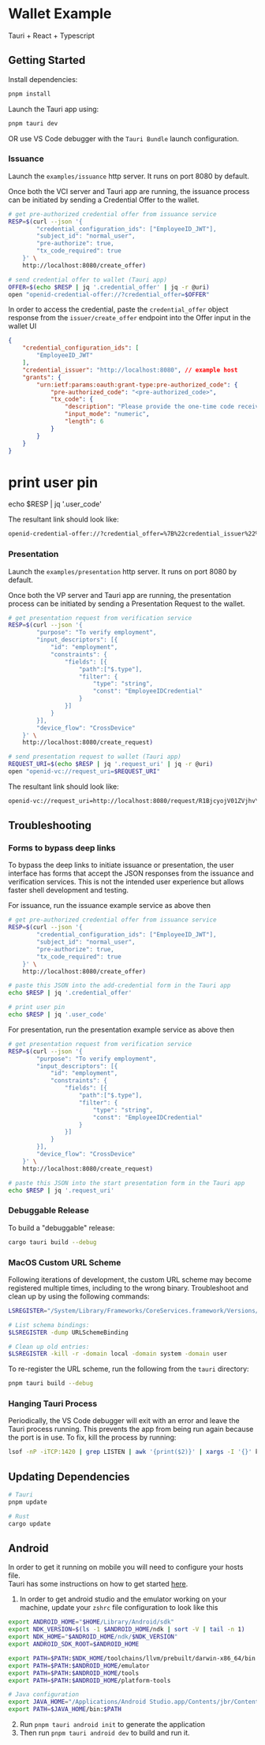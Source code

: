 # Wallet Example

Tauri + React + Typescript

## Getting Started

Install dependencies:

```bash
pnpm install
```

Launch the Tauri app using:

```bash
pnpm tauri dev
```

OR use VS Code debugger with the `Tauri Bundle` launch configuration.

### Issuance

Launch the `examples/issuance` http server. It runs on port 8080 by default.

Once both the VCI server and Tauri app are running, the issuance process can be 
initiated by sending a Credential Offer to the wallet.

```bash
# get pre-authorized credential offer from issuance service
RESP=$(curl --json '{
        "credential_configuration_ids": ["EmployeeID_JWT"],
        "subject_id": "normal_user",
        "pre-authorize": true,
        "tx_code_required": true
    }' \
    http://localhost:8080/create_offer)

# send credential offer to wallet (Tauri app)
OFFER=$(echo $RESP | jq '.credential_offer' | jq -r @uri)
open "openid-credential-offer://?credential_offer=$OFFER"
```

In order to access the credential, paste the `credential_offer` object response from the `issuer/create_offer` endpoint into the Offer input in the wallet UI
```json
{
    "credential_configuration_ids": [
        "EmployeeID_JWT"
    ],
    "credential_issuer": "http://localhost:8080", // example host 
    "grants": {
        "urn:ietf:params:oauth:grant-type:pre-authorized_code": {
            "pre-authorized_code": "<pre-authorized_code>",
            "tx_code": {
                "description": "Please provide the one-time code received",
                "input_mode": "numeric",
                "length": 6
            }
        }
    }
}
```

# print user pin
echo $RESP | jq '.user_code'

The resultant link should look like:

```bash
openid-credential-offer://?credential_offer=%7B%22credential_issuer%22%3A%22http%3A%2F%2Flocalhost%3A8080%22%2C%22credentials%22%3A%5B%22EmployeeID_JWT%22%5D%2C%22grants%22%3A%7B%22authorization_code%22%3Anull%2C%22urn%3Aietf%3Aparams%3Aoauth%3Agrant-type%3Apre-authorized_code%22%3A%7B%22authorization_server%22%3Anull%2C%22interval%22%3Anull%2C%22pre-authorized_code%22%3A%22QCZ1WTMmYjNDUjJSQHNTMmRAR3RaU1ZPSkAlaW1TQVo%22%2C%22user_pin_required%22%3Atrue%7D%7D%7D
```

### Presentation

Launch the `examples/presentation` http server. It runs on port 8080 by default.

Once both the VP server and Tauri app are running, the presentation process can be initiated by sending a Presentation Request to the wallet.

```bash
# get presentation request from verification service
RESP=$(curl --json '{
        "purpose": "To verify employment",
        "input_descriptors": [{
            "id": "employment",
            "constraints": {
                "fields": [{
                    "path":["$.type"],
                    "filter": {
                        "type": "string",
                        "const": "EmployeeIDCredential"
                    }
                }]
            }
        }],
        "device_flow": "CrossDevice"
    }' \
    http://localhost:8080/create_request)

# send presentation request to wallet (Tauri app)
REQUEST_URI=$(echo $RESP | jq '.request_uri' | jq -r @uri)
open "openid-vc://request_uri=$REQUEST_URI"
```

The resultant link should look like:

```bash
openid-vc://request_uri=http://localhost:8080/request/R1BjcyojV01ZVjhvY0shayV-c3QyNEV5b1U1S2Eobl4
```

## Troubleshooting

### Forms to bypass deep links

To bypass the deep links to initiate issuance or presentation, the user interface has forms that accept the JSON responses from the issuance and verification services. This is not the intended user experience but allows faster shell development and testing.

For issuance, run the issuance example service as above then

```bash
# get pre-authorized credential offer from issuance service
RESP=$(curl --json '{
        "credential_configuration_ids": ["EmployeeID_JWT"],
        "subject_id": "normal_user",
        "pre-authorize": true,
        "tx_code_required": true
    }' \
    http://localhost:8080/create_offer)

# paste this JSON into the add-credential form in the Tauri app
echo $RESP | jq '.credential_offer'

# print user pin
echo $RESP | jq '.user_code'
```

For presentation, run the presentation example service as above then

```bash
# get presentation request from verification service
RESP=$(curl --json '{
        "purpose": "To verify employment",
        "input_descriptors": [{
            "id": "employment",
            "constraints": {
                "fields": [{
                    "path":["$.type"],
                    "filter": {
                        "type": "string",
                        "const": "EmployeeIDCredential"
                    }
                }]
            }
        }],
        "device_flow": "CrossDevice"
    }' \
    http://localhost:8080/create_request)

# paste this JSON into the start presentation form in the Tauri app
echo $RESP | jq '.request_uri'
```

### Debuggable Release

To build a "debuggable" release:

```bash
cargo tauri build --debug
```

### MacOS Custom URL Scheme

Following iterations of development, the custom URL scheme may become registered multiple times, including to the wrong binary. Troubleshoot and clean up by using the following commands:

```bash
LSREGISTER="/System/Library/Frameworks/CoreServices.framework/Versions/A/Frameworks/LaunchServices.framework/Versions/A/Support/lsregister"

# List schema bindings:
$LSREGISTER -dump URLSchemeBinding

# Clean up old entries:
$LSREGISTER -kill -r -domain local -domain system -domain user
```

To re-register the URL scheme, run the following from the `tauri` directory:

```bash
pnpm tauri build --debug
```

### Hanging Tauri Process

Periodically, the VS Code debugger will exit with an error and leave the Tauri process running. This prevents the app from being run again because the port is in use. To fix, kill the process by running:

```bash
lsof -nP -iTCP:1420 | grep LISTEN | awk '{print($2)}' | xargs -I '{}' kill {}
```

## Updating Dependencies

```bash
# Tauri
pnpm update

# Rust
cargo update
```

## Android 

In order to get it running on mobile you will need to configure your hosts file. <br />
Tauri has some instructions on how to get started [here]("https://v2.tauri.app/plugin/http-client/"). 

1. In order to get android studio and the emulator working on your machine, update your `zshrc` file configuration to look like this 
```bash
export ANDROID_HOME="$HOME/Library/Android/sdk"
export NDK_VERSION=$(ls -1 $ANDROID_HOME/ndk | sort -V | tail -n 1)
export NDK_HOME="$ANDROID_HOME/ndk/$NDK_VERSION"
export ANDROID_SDK_ROOT=$ANDROID_HOME

export PATH=$PATH:$NDK_HOME/toolchains/llvm/prebuilt/darwin-x86_64/bin
export PATH=$PATH:$ANDROID_HOME/emulator
export PATH=$PATH:$ANDROID_HOME/tools
export PATH=$PATH:$ANDROID_HOME/platform-tools

# Java configuration
export JAVA_HOME="/Applications/Android Studio.app/Contents/jbr/Contents/Home"
export PATH=$JAVA_HOME/bin:$PATH
```
2. Run `pnpm tauri android init` to generate the application
3. Then run `pnpm tauri android dev` to build and run it. 